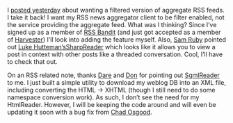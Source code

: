 I [posted
yesterday](PermaLink.aspx?guid=38da8ea9-5ac2-4b38-ac2f-1572fad62eee)
about wanting a filtered version of aggregate RSS feeds. I take it back!
I want my RSS news aggregator client to be filter enabled, not the
service providing the aggregate feed. What was I thinking? Since I’ve
signed up as a member of [RSS
Bandit](http://www.gotdotnet.com/Community/Workspaces/Workspace.aspx?id=cb8d3173-9f65-46fe-bf17-122e3703bb00)
(and just got accepted as a member of
[Harvester](http://www.gotdotnet.com/community/workspaces/workspace.aspx?id=781a211f-bf3a-4d26-b5cc-6d32aaa93cd0))
I’ll look into adding the feature myself. Also, [Sam
Ruby](http://www.intertwingly.net/blog/1317.html) pointed out <span
class="description">[Luke
Hutteman’s](http://www.hutteman.com)</span>[SharpReader](http://www.hutteman.com/weblog/2003/04/06.html#000056)
which looks like it allows you to view a post in context with other
posts like a threaded conversation. Cool, I’ll have to check that out.

On an RSS related note, thanks
[Dare](http://www.kuro5hin.org/user/Carnage4Life/diary) and
[Don](http://www.gotdotnet.com/team/dbox/) for pointing out
[SgmlReader](http://www.gotdotnet.com/Community/UserSamples/Details.aspx?SampleGuid=B90FDDCE-E60D-43F8-A5C4-C3BD760564BC)
to me. I just built a simple utility to download my weblog DB into an
XML file, including converting the HTML -\> XHTML (though I still need
to do some namespace conversion work). As such, I don’t see the need for
my HtmlReader. However, I will be keeping the code around and will even
be updating it soon with a bug fix from [Chad
Osgood](http://dotnetweblogs.com/cosgood).
